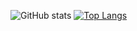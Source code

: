 
![GitHub stats](https://github-readme-stats.vercel.app/api?username=ryanrox333&show_icons=true&theme=gradient)
[![Top Langs](https://github-readme-stats.vercel.app/api/top-langs/?username=ryanrox333)](https://github.com/anuraghazra/github-readme-stats)
